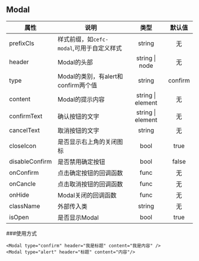 ## Modal
|属性|说明|类型|默认值|
|---|---|:--:|:----:|
|prefixCls|样式前缀，如`cefc-modal`,可用于自定义样式|string|无|
|header|Modal的头部|string &#124; node|无|
|type|Modal的类别，有alert和confirm两个值|string|confirm|
|content|Modal的提示内容|string &#124; element|无|
|confirmText|确认按钮的文字|string &#124; element|无|
|cancelText|取消按钮的文字|string|无|
|closeIcon|是否显示右上角的关闭图标|bool|true|
|disableConfirm|是否禁用确定按钮|bool|false|
|onConfirm|点击确定按钮的回调函数|func|无|
|onCancle|点击取消按钮的回调函数|func|无|
|onHide|Modal关闭的回调函数|func|无|
|className|外部传入类|string|无|
|isOpen|是否显示Modal|bool|true|

###使用方式
```
<Modal type="confirm" header="我是标题" content="我是内容" />
<Modal type="alert" header="标题" content="内容"/>
```
